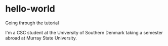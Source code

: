 # hello-world
Going through the tutorial

I'm a CSC student at the University of Southern Denmark taking a semester abroad at Murray State University.

